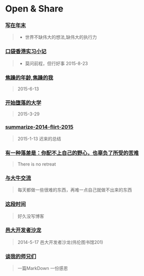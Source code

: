 #  Open & Share

### [写在年末](WriteInTheEndOfYear.md)
>* 世界不缺伟大的想法,缺伟大的执行力

### [口袋香港实习小记](koudaihkinternship.md)
>* 莫问前程，但行好事 2015-8-23


### [焦躁的年龄,焦躁的我](anxiousage.md)
>2015-6-13


### [开始堕落的大学](comparesenior2tosenior1.md)
>2015-3-29 

### [summarize-2014-flirt-2015](2014summary.md)
>2015-1-13 迟来的总结

### [有一种落差是：你配不上自己的野心，也辜负了所受的苦难](luocha.md)
>There is no retreat


### [与大牛交流](bull.md)
>每天都做一些很难的东西，再难一点自己就做不出来的东西


### [这段时间](zheduanshijian.md)

>好久没写博客


### [邑大开发者沙龙](wyu-dev-conf.md)

>2014-5-17 邑大开发者沙龙(伟伦图书馆201)


### [谈我的师兄们](thank.md)

>一篇MarkDown 一份感恩








